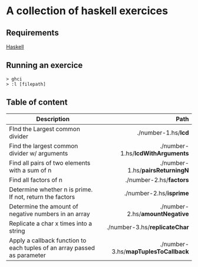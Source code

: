 # A collection of haskell exercices

## Requirements
[Haskell](https://www.haskell.org/downloads)

## Running an exercice
```
> ghci
> :l [filepath]
```

## Table of content
| Description | Path |
| ----------- | ----:|
| FInd the Largest common divider | ./number-1.hs/**lcd** |
| Find the largest common divider w/ arguments | ./number-1.hs/**lcdWithArguments** |
| Find all pairs of two elements with a sum of n | ./number-1.hs/**pairsReturningN** |
| Find all factors of n | ./number-2.hs/**factors** |
| Determine whether n is prime. If not, return the factors | ./number-2.hs/**isprime** |
| Determine the amount of negative numbers in an array | ./number-2.hs/**amountNegative** |
| Replicate a char x times into a string | ./number-3.hs/**replicateChar** |
| Apply a callback function to each tuples of an array passed as parameter | ./number-3.hs/**mapTuplesToCallback** |